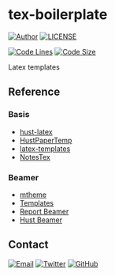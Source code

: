 # tex-boilerplate

[![Author](https://img.shields.io/badge/author-sabertaz-lightgrey?style=for-the-badge)](https://github.com/sabertazimi)
[![LICENSE](https://img.shields.io/github/license/sabertazimi/tex-boilerplate?style=for-the-badge)](https://raw.githubusercontent.com/sabertazimi/tex-boilerplate/main/LICENSE)

[![Code Lines](https://img.shields.io/tokei/lines/github/sabertazimi/tex-boilerplate?style=for-the-badge&logo=visualstudiocode)](https://github.com/sabertazimi/tex-boilerplate)
[![Code Size](https://img.shields.io/github/languages/code-size/sabertazimi/tex-boilerplate?logo=visualstudiocode&style=for-the-badge)](https://github.com/sabertazimi/tex-boilerplate)

Latex templates

## Reference

### Basis

- [hust-latex](https://github.com/hust-latex)
- [HustPaperTemp](https://github.com/skinaze/HUSTPaperTemp)
- [latex-templates](https://github.com/WisdomFusion/latex-templates)
- [NotesTex](https://github.com/Adhumunt/NotesTeX)

### Beamer

- [mtheme](https://github.com/matze/mtheme)
- [Templates](https://github.com/WisdomFusion/latex-beamer-teamplates)
- [Report Beamer](https://github.com/YiZhiXiaoGuLI/Latex-Beamer-Template)
- [Hust Beamer](https://github.com/LiunxPaisley/HUST_LaTex_Beamer_Template)

## Contact

[![Email](https://img.shields.io/badge/-Gmail-ea4335?style=for-the-badge&logo=gmail&logoColor=white)](mailto:sabertazimi@gmail.com)
[![Twitter](https://img.shields.io/badge/-Twitter-1da1f2?style=for-the-badge&logo=twitter&logoColor=white)](https://twitter.com/sabertazimi)
[![GitHub](https://img.shields.io/badge/-GitHub-181717?style=for-the-badge&logo=github&logoColor=white)](https://github.com/sabertazimi)
